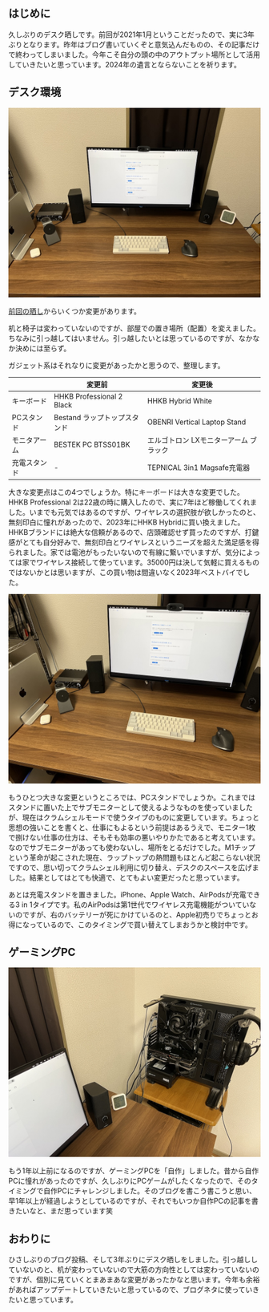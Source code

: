 ## はじめに

久しぶりのデスク晒しです。前回が2021年1月ということだったので、実に3年ぶりとなります。昨年はブログ書いていくぞと意気込んだものの、その記事だけで終わってしまいました。今年こそ自分の頭の中のアウトプット場所として活用していきたいと思っています。2024年の遺言とならないことを祈ります。

## デスク環境

![](./images/desk_2024_01.JPG)

[前回の晒し](/articles/20210130204943)からいくつか変更があります。

机と椅子は変わっていないのですが、部屋での置き場所（配置）を変えました。ちなみに引っ越してはいません。引っ越したいとは思っているのですが、なかなか決めには至らず。

ガジェット系はそれなりに変更があったかと思うので、整理します。

| | 変更前 | 変更後 |
| - | - | - |
| キーボード | HHKB Professional 2 Black| HHKB Hybrid White |
| PCスタンド | Bestand ラップトップスタンド | OBENRI Vertical Laptop Stand |
| モニタアーム | BESTEK PC BTSS01BK | エルゴトロン LXモニターアーム ブラック |
| 充電スタンド | - | TEPNICAL 3in1 Magsafe充電器 |

大きな変更点はこの4つでしょうか。特にキーボードは大きな変更でした。HHKB Professional 2は22歳の時に購入したので、実に7年ほど稼働してくれました。いまでも元気ではあるのですが、ワイヤレスの選択肢が欲しかったのと、無刻印白に憧れがあったので、2023年にHHKB Hybridに買い換えました。HHKBブランドには絶大な信頼があるので、店頭確認せず買ったのですが、打鍵感がとても自分好みで、無刻印白とワイヤレスというニーズを超えた満足感を得られました。家では電池がもったいないので有線に繋いでいますが、気分によっては家でワイヤレス接続して使っています。35000円は決して気軽に買えるものではないかとは思いますが、この買い物は間違いなく2023年ベストバイでした。

![新しいラップトップスタンドでスペースが広くなりました](./images/desk_2024_02.JPG)

もうひとつ大きな変更というところでは、PCスタンドでしょうか。これまではスタンドに置いた上でサブモニターとして使えるようなものを使っていましたが、現在はクラムシェルモードで使うタイプのものに変更しています。ちょっと思想の強いことを書くと、仕事にもよるという前提はあるうえで、モニター1枚で捌けない仕事の仕方は、そもそも効率の悪いやりかたであると考えています。なのでサブモニターがあっても使わないし、場所をとるだけでした。M1チップという革命が起こされた現在、ラップトップの熱問題もほとんど起こらない状況ですので、思い切ってクラムシェル利用に切り替え、デスクのスペースを広げました。結果としてはとても快適で、とてもよい変更だったと思っています。

あとは充電スタンドを置きました。iPhone、Apple Watch、AirPodsが充電できる3 in 1タイプです。私のAirPodsは第1世代でワイヤレス充電機能がついていないのですが、右のバッテリーが死にかけているのと、Apple初売りでちょっとお得になっているので、このタイミングで買い替えてしまおうかと検討中です。

## ゲーミングPC

![ゲーミングPC](./images/desk_2024_03.JPG)

もう1年以上前になるのですが、ゲーミングPCを「自作」しました。昔から自作PCに憧れがあったのですが、久しぶりにPCゲームがしたくなったので、そのタイミングで自作PCにチャレンジしました。そのブログを書こう書こうと思い、早1年以上が経過しようとしているのですが、それでもいつか自作PCの記事を書きたいなと、まだ思っています笑

## おわりに

ひさしぶりのブログ投稿、そして3年ぶりにデスク晒しをしました。引っ越ししていないのと、机が変わっていないので大筋の方向性としては変わっていないのですが、個別に見ていくとまあまあな変更があったかなと思います。今年も余裕があればアップデートしていきたいと思っているので、ブログネタに使っていきたいと思っています。

